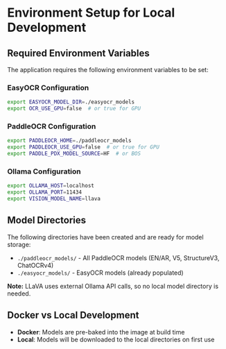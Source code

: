 # Environment Setup for Local Development

## Required Environment Variables

The application requires the following environment variables to be set:

### EasyOCR Configuration
```bash
export EASYOCR_MODEL_DIR=./easyocr_models
export OCR_USE_GPU=false  # or true for GPU
```

### PaddleOCR Configuration
```bash
export PADDLEOCR_HOME=./paddleocr_models
export PADDLEOCR_USE_GPU=false  # or true for GPU
export PADDLE_PDX_MODEL_SOURCE=HF  # or BOS
```


### Ollama Configuration
```bash
export OLLAMA_HOST=localhost
export OLLAMA_PORT=11434
export VISION_MODEL_NAME=llava
```

## Model Directories

The following directories have been created and are ready for model storage:

- `./paddleocr_models/` - All PaddleOCR models (EN/AR, V5, StructureV3, ChatOCRv4)
- `./easyocr_models/` - EasyOCR models (already populated)

**Note:** LLaVA uses external Ollama API calls, so no local model directory is needed.

## Docker vs Local Development

- **Docker**: Models are pre-baked into the image at build time
- **Local**: Models will be downloaded to the local directories on first use

